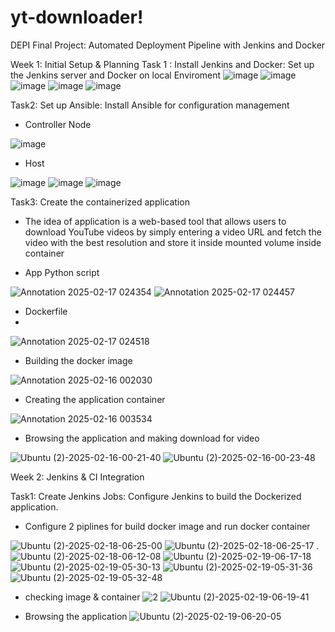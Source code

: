 # yt-downloader!
DEPI Final Project: Automated Deployment Pipeline with Jenkins and Docker

Week 1: Initial Setup & Planning
 Task 1 : Install Jenkins and Docker: Set up the Jenkins server and Docker on local Enviroment
![image](https://github.com/user-attachments/assets/3f5badc1-567a-4e27-9c3b-7148c6cd2acd)
![image](https://github.com/user-attachments/assets/d0571f91-32b0-44e6-80f2-8857a6f15688)
![image](https://github.com/user-attachments/assets/a9c35085-7fb1-4b6a-9056-242b97fa3122)
![image](https://github.com/user-attachments/assets/94948884-a84f-4b98-94e1-e143202196bc)
![image](https://github.com/user-attachments/assets/0d782f6f-f2d2-4ad5-8658-94e57a993755)

Task2: Set up Ansible: Install Ansible for configuration management

-	Controller Node
  
![image](https://github.com/user-attachments/assets/10f2d07f-a99d-4a98-a915-adfc533e612c)

-	Host
  
![image](https://github.com/user-attachments/assets/919d3cad-2603-43a7-ab78-c08dd2905814)
![image](https://github.com/user-attachments/assets/83599f29-c498-4802-9ac0-aa403b14ffa4)
![image](https://github.com/user-attachments/assets/d0e17042-a0f5-40c0-a1da-8f8b477efe1b)

Task3: Create the containerized application

-	The idea of application is a web-based tool that allows users to download YouTube videos by simply entering a video URL and fetch the video with the best resolution and store it inside mounted volume inside container
  
-	App Python script
  
![Annotation 2025-02-17 024354](https://github.com/user-attachments/assets/01e9167e-6d1c-4048-b500-e4a024a1c3da)
![Annotation 2025-02-17 024457](https://github.com/user-attachments/assets/860cd9f2-6d39-4a32-baa3-9da774989fa5)

-	Dockerfile
-	
![Annotation 2025-02-17 024518](https://github.com/user-attachments/assets/870a15eb-91fd-45e2-9294-88624879af92)

-	Building the docker image
  
![Annotation 2025-02-16 002030](https://github.com/user-attachments/assets/3cfb82bb-bdd3-44b2-b2d9-c269e29d9d87)

-	Creating the application container
  
![Annotation 2025-02-16 003534](https://github.com/user-attachments/assets/b86af7fc-819f-495c-aff6-5174196c7154)

-	Browsing the application and making download for video
  
![Ubuntu (2)-2025-02-16-00-21-40](https://github.com/user-attachments/assets/37c9321d-3613-4f7f-bb36-77ba87caff46)
![Ubuntu (2)-2025-02-16-00-23-48](https://github.com/user-attachments/assets/559b4ada-101e-472d-bb6f-413697b6b80b)


Week 2: Jenkins & CI Integration

Task1: Create Jenkins Jobs: Configure Jenkins to build the Dockerized application.

 - Configure 2 piplines for build docker image and run docker container

![Ubuntu (2)-2025-02-18-06-25-00](https://github.com/user-attachments/assets/4c2776f7-c295-4b02-9724-0b6cbfa6c4ef)
![Ubuntu (2)-2025-02-18-06-25-17](https://github.com/user-attachments/assets/174e2f59-dfe1-4f69-8348-d22655a16cf7)
.![Ubuntu (2)-2025-02-18-06-12-08](https://github.com/user-attachments/assets/08f4942b-bbef-4098-87e6-fed559c954d1)
![Ubuntu (2)-2025-02-19-06-17-18](https://github.com/user-attachments/assets/65136f25-a3ff-40c3-85ff-8eb477291490)
![Ubuntu (2)-2025-02-19-05-30-13](https://github.com/user-attachments/assets/32296b7e-3762-4e92-b19d-6d34cf631368)
![Ubuntu (2)-2025-02-19-05-31-36](https://github.com/user-attachments/assets/c18ea665-f281-4b6e-b584-168f3285aed3)
![Ubuntu (2)-2025-02-19-05-32-48](https://github.com/user-attachments/assets/4513f77f-2158-4835-88e1-1ebdbfc96c1e)

- checking image & container
![2](https://github.com/user-attachments/assets/54414ec0-9054-40de-965b-0382320c2935)
![Ubuntu (2)-2025-02-19-06-19-41](https://github.com/user-attachments/assets/aa280390-cf4f-4065-b024-8dc7436e2b2f)

- Browsing the application
  ![Ubuntu (2)-2025-02-19-06-20-05](https://github.com/user-attachments/assets/076d36a2-66f0-47c8-a30f-c22013907afb)


